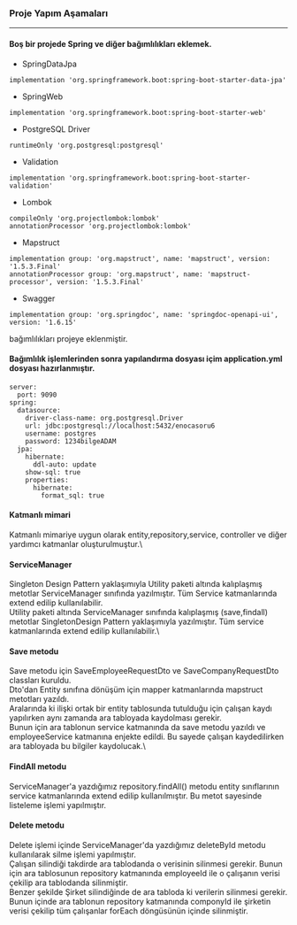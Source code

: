 ### Proje Yapım Aşamaları
***
#### Boş bir projede Spring ve diğer bağımlılıkları eklemek.
- SpringDataJpa
```
implementation 'org.springframework.boot:spring-boot-starter-data-jpa'
```
- SpringWeb
```
implementation 'org.springframework.boot:spring-boot-starter-web'
```
- PostgreSQL Driver
```
runtimeOnly 'org.postgresql:postgresql'
```
- Validation
```
implementation 'org.springframework.boot:spring-boot-starter-validation'
```
- Lombok
```
compileOnly 'org.projectlombok:lombok'
annotationProcessor 'org.projectlombok:lombok'
```
- Mapstruct
```
implementation group: 'org.mapstruct', name: 'mapstruct', version: '1.5.3.Final'
annotationProcessor group: 'org.mapstruct', name: 'mapstruct-processor', version: '1.5.3.Final'
```
- Swagger
```
implementation group: 'org.springdoc', name: 'springdoc-openapi-ui', version: '1.6.15'
```
bağımlılıkları projeye eklenmiştir.
#### Bağımlılık işlemlerinden sonra yapılandırma dosyası içim application.yml dosyası hazırlanmıştır.
```
server:
  port: 9090
spring:
  datasource:
    driver-class-name: org.postgresql.Driver
    url: jdbc:postgresql://localhost:5432/enocasoru6
    username: postgres
    password: 1234bilgeADAM
  jpa:
    hibernate:
      ddl-auto: update
    show-sql: true
    properties:
      hibernate:
        format_sql: true
```
#### Katmanlı mimari
Katmanlı mimariye uygun olarak entity,repository,service, controller ve diğer yardımcı katmanlar oluşturulmuştur.\
#### ServiceManager
Singleton Design Pattern yaklaşımıyla Utility paketi altında kalıplaşmış metotlar ServiceManager sınıfında yazılmıştır. Tüm Service katmanlarında extend edilip kullanılabilir.\
Utility paketi altında ServiceManager sınıfında kalıplaşmış (save,findall) metotlar SingletonDesign Pattern yaklaşımıyla yazılmıştır. Tüm service katmanlarında extend edilip kullanılabilir.\
#### Save metodu
Save metodu için SaveEmployeeRequestDto ve SaveCompanyRequestDto classları kuruldu. \
Dto'dan Entity sınıfına dönüşüm için mapper katmanlarında mapstruct metotları yazıldı.\
Aralarında ki ilişki ortak bir entity tablosunda tutulduğu için çalışan kaydı yapılırken aynı zamanda ara tabloyada kaydolması gerekir.\
Bunun için ara tablonun service katmanında da save metodu yazıldı ve employeeService katmanına enjekte edildi. Bu sayede çalışan kaydedilirken ara tabloyada bu bilgiler kaydolucak.\
#### FindAll metodu
ServiceManager'a yazdığımız repository.findAll() metodu entity sınıflarının service katmanlarında extend edilip kullanılmıştır. Bu metot sayesinde listeleme işlemi yapılmıştır.
#### Delete metodu
Delete işlemi içinde ServiceManager'da yazdığımız deleteById metodu kullanılarak silme işlemi yapılmıştır.\
Çalışan silindiği takdirde ara tablodanda o verisinin silinmesi gerekir. Bunun için ara tablosunun repository katmanında employeeId ile o çalışanın verisi çekilip ara tablodanda silinmiştir.\
Benzer şekilde Şirket silindiğinde de ara tabloda ki verilerin silinmesi gerekir. Bunun içinde ara tablonun repository katmanında componyId ile şirketin verisi çekilip tüm çalışanlar forEach döngüsünün içinde silinmiştir.
























